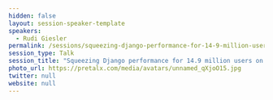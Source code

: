 ```yaml
---
hidden: false
layout: session-speaker-template
speakers: 
  - Rudi Giesler
permalink: /sessions/squeezing-django-performance-for-14-9-million-users-on-whatsapp/
session_type: Talk
session_title: "Squeezing Django performance for 14.9 million users on WhatsApp"
photo_url: https://pretalx.com/media/avatars/unnamed_qXjoO15.jpg
twitter: null
website: null
---
```



